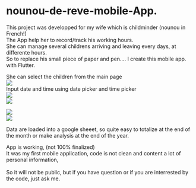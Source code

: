 # nounou-de-reve-mobile-App.
This project was developped for my wife which is childminder (nounou in French!) <br>
The App help her to record/track his working hours. <br>
She can manage several childrens arriving and leaving every days, at differente hours.<br>
So to replace his small piece of paper and pen…. I create this mobile app. with Flutter.<br>

She can select the children from the main page<br>
<img src="./img01.JPG"> <br>
Input date and time using date picker and time picker <br>
<img src="./img 02.JPG">
<br>
<img src="./img 03.JPG">

<img src="./img 04.JPG">
<br>
<img src="./img 05.JPG">

Data are loaded into a google sheeet, so quite easy to totalize at the end of the month or make analysis at the end of the year.  

App is working, (not 100% finalized) <br>
It was my first mobile application, code is not clean and content a lot of personal information,<br>
<br>
So it will not be public, but if you have question or if you are interrested by the code, just ask me.

